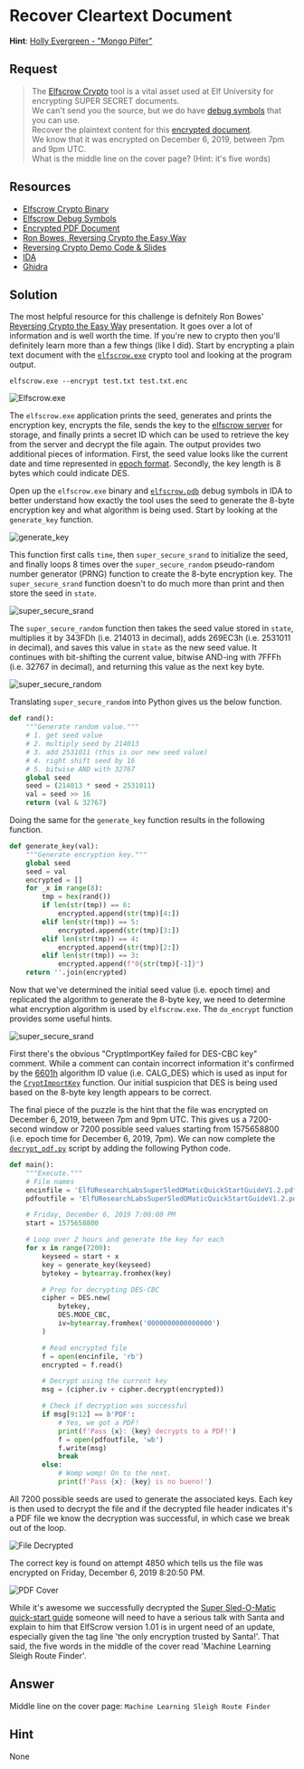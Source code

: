 # Recover Cleartext Document
**Hint**: [Holly Evergreen - "Mongo Pilfer"](../hints/h10.md)

## Request
> The [Elfscrow Crypto](https://downloads.elfu.org/elfscrow.exe) tool is a vital asset used at Elf University for encrypting SUPER SECRET documents.  
> We can't send you the source, but we do have [debug symbols](https://downloads.elfu.org/elfscrow.pdb) that you can use.  
> Recover the plaintext content for this [encrypted document](https://downloads.elfu.org/ElfUResearchLabsSuperSledOMaticQuickStartGuideV1.2.pdf.enc).  
> We know that it was encrypted on December 6, 2019, between 7pm and 9pm UTC.  
> What is the middle line on the cover page? (Hint: it's five words)

## Resources
- [Elfscrow Crypto Binary](https://downloads.elfu.org/elfscrow.exe)
- [Elfscrow Debug Symbols](https://downloads.elfu.org/elfscrow.pdb)
- [Encrypted PDF Document](https://downloads.elfu.org/ElfUResearchLabsSuperSledOMaticQuickStartGuideV1.2.pdf.enc)
- [Ron Bowes, Reversing Crypto the Easy Way](https://youtu.be/obJdpKDpFBA)
- [Reversing Crypto Demo Code & Slides](https://tinyurl.com/kringlecon-crypto)
- [IDA](https://www.hex-rays.com/products/ida/support/download_freeware.shtml)
- [Ghidra](https://www.nsa.gov/resources/everyone/ghidra/) 

## Solution
The most helpful resource for this challenge is defnitely Ron Bowes' [Reversing Crypto the Easy Way](https://youtu.be/obJdpKDpFBA) presentation. It goes over a lot of information and is well worth the time. If you're new to crypto then you'll definitely learn more than a few things (like I did). Start by encrypting a plain text document with the [`elfscrow.exe`](https://downloads.elfu.org/elfscrow.exe) crypto tool and looking at the program output.

```shell
elfscrow.exe --encrypt test.txt test.txt.enc
```

![Elfscrow.exe](../img/challenges/c10/c10_1.png)

The `elfscrow.exe` application prints the seed, generates and prints the encryption key, encrypts the file, sends the key to the [elfscrow server](https://elfscrow.elfu.org/api/store) for storage, and finally prints a secret ID which can be used to retrieve the key from the server and decrypt the file again. The output provides two additional pieces of information. First, the seed value looks like the current date and time represented in [epoch format](https://www.epochconverter.com). Secondly, the key length is 8 bytes which could indicate DES. 

Open up the `elfscrow.exe` binary and [`elfscrow.pdb`](https://downloads.elfu.org/elfscrow.pdb) debug symbols in IDA to better understand how exactly the tool uses the seed to generate the 8-byte encryption key and what algorithm is being used. Start by looking at the `generate_key` function.

![generate_key](../img/challenges/c10/c10_2_dontbelieveyou.png)

This function first calls `time`, then `super_secure_srand` to initialize the seed, and finally loops 8 times over the `super_secure_random` pseudo-random number generator (PRNG) function to create the 8-byte encryption key. The `super_secure_srand` function doesn't to do much more than print and then store the seed in `state`.

![super_secure_srand](../img/challenges/c10/c10_3.png)

The `super_secure_random` function then takes the seed value stored in `state`, multiplies it by 343FDh (i.e. 214013 in decimal), adds 269EC3h (i.e. 2531011 in decimal), and saves this value in `state` as the new seed value. It continues with bit-shifting the current value, bitwise AND-ing with 7FFFh (i.e. 32767 in decimal), and returning this value as the next key byte. 

![super_secure_random](../img/challenges/c10/c10_4.png)

Translating `super_secure_random` into Python gives us the below function.

```python
def rand():
    """Generate random value."""
    # 1. get seed value
    # 2. multiply seed by 214013
    # 3. add 2531011 (this is our new seed value)
    # 4. right shift seed by 16
    # 5. bitwise AND with 32767
    global seed
    seed = (214013 * seed + 2531011)
    val = seed >> 16
    return (val & 32767)
```

Doing the same for the `generate_key` function results in the following function.

```python
def generate_key(val):
    """Generate encryption key."""
    global seed
    seed = val
    encrypted = []
    for _x in range(8):
        tmp = hex(rand())
        if len(str(tmp)) == 6:
            encrypted.append(str(tmp)[4:])
        elif len(str(tmp)) == 5:
            encrypted.append(str(tmp)[3:])
        elif len(str(tmp)) == 4:
            encrypted.append(str(tmp)[2:])
        elif len(str(tmp)) == 3:
            encrypted.append(f"0{str(tmp)[-1]}")
    return ''.join(encrypted)
```

Now that we've determined the initial seed value (i.e. epoch time) and replicated the algorithm to generate the 8-byte key, we need to determine what encryption algorithm is used by `elfscrow.exe`. The `do_encrypt` function provides some useful hints.

![super_secure_srand](../img/challenges/c10/c10_5.png)

First there's the obvious "CryptImportKey failed for DES-CBC key" comment. While a comment can contain incorrect information it's confirmed by the [6601h](https://docs.microsoft.com/en-us/windows/win32/seccrypto/alg-id) algorithm ID value (i.e. CALG_DES) which is used as input for the [`CryptImportKey`](https://docs.microsoft.com/en-us/windows/win32/api/wincrypt/nf-wincrypt-cryptimportkey) function. Our initial suspicion that DES is being used based on the 8-byte key length appears to be correct.

The final piece of the puzzle is the hint that the file was encrypted on December 6, 2019, between 7pm and 9pm UTC. This gives us a 7200-second window or 7200 possible seed values starting from 1575658800 (i.e. epoch time for December 6, 2019, 7pm). We can now complete the [`decrypt_pdf.py`](../scripts/decrypt_pdf.py.md) script by adding the following Python code.

```python
def main():
    """Execute."""
    # File names
    encinfile = 'ElfUResearchLabsSuperSledOMaticQuickStartGuideV1.2.pdf.enc'
    pdfoutfile = 'ElfUResearchLabsSuperSledOMaticQuickStartGuideV1.2.pdf'

    # Friday, December 6, 2019 7:00:00 PM
    start = 1575658800

    # Loop over 2 hours and generate the key for each
    for x in range(7200):
        keyseed = start + x
        key = generate_key(keyseed)
        bytekey = bytearray.fromhex(key)

        # Prep for decrypting DES-CBC
        cipher = DES.new(
            bytekey,
            DES.MODE_CBC,
            iv=bytearray.fromhex('0000000000000000')
        )

        # Read encrypted file
        f = open(encinfile, 'rb')
        encrypted = f.read()

        # Decrypt using the current key
        msg = (cipher.iv + cipher.decrypt(encrypted))

        # Check if decryption was successful
        if msg[9:12] == b'PDF':
            # Yes, we got a PDF!
            print(f'Pass {x}: {key} decrypts to a PDF!')
            f = open(pdfoutfile, 'wb')
            f.write(msg)
            break
        else:
            # Womp womp! On to the next.
            print(f'Pass {x}: {key} is no bueno!')
```

All 7200 possible seeds are used to generate the associated keys. Each key is then used to decrypt the file and if the decrypted file header indicates it's a PDF file we know the decryption was successful, in which case we break out of the loop.

![File Decrypted](../img/challenges/c10/c10_6.png)

The correct key is found on attempt 4850 which tells us the file was encrypted on Friday, December 6, 2019 8:20:50 PM.

![PDF Cover](../img/challenges/c10/c10_7.png)

While it's awesome we successfully decrypted the [Super Sled-O-Matic quick-start guide](../files/ElfUResearchLabsSuperSledOMaticQuickStartGuideV1.2.pdf) someone will need to have a serious talk with Santa and explain to him that ElfScrow version 1.01 is in urgent need of an update, especially given the tag line 'the only encryption trusted by Santa!'. That said, the five words in the middle of the cover read 'Machine Learning Sleigh Route Finder'.

## Answer
Middle line on the cover page: `Machine Learning Sleigh Route Finder`

## Hint
None

